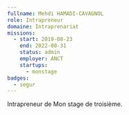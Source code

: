 ```yaml
---
fullname: Mehdi HAMADI-CAVAGNOL
role: Intrapreneur
domaine: Intraprenariat
missions:
  - start: 2019-08-23
    end: 2022-08-31
    status: admin
    employer: ANCT
    startups:
      - monstage
badges:
  - segur
---
```

Intrapreneur de Mon stage de troisième.